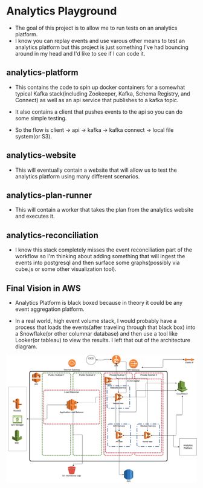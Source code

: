 # Analytics Playground

- The goal of this project is to allow me to run tests on an analytics platform.  
- I know you can replay events and use varous other means to test an analytics platform but this project is just something I've had bouncing around in my head and I'd like to see if I can code it.

## analytics-platform

- This contains the code to spin up docker containers for a somewhat typical Kafka stack(including Zookeeper, Kafka, Schema Registry, and Connect) as well as an api service that publishes to a kafka topic.

- It also contains a client that pushes events to the api so you can do some simple testing.

- So the flow is client -> api -> kafka -> kafka connect -> local file system(or S3).

## analytics-website

- This will eventually contain a website that will allow us to test the analytics platform using many different scenarios.

## analytics-plan-runner

- This will contain a worker that takes the plan from the analytics website and executes it.

## analytics-reconciliation

- I know this stack completely misses the event reconciliation part of the workflow so I'm thinking about adding something that will ingest the events into postgresql and then surface some graphs(possibly via cube.js or some other visualization tool).

## Final Vision in AWS

- Analytics Platform is black boxed because in theory it could be any event aggregation platform.

- In a real world, high event volume stack, I would probably have a process that loads the events(after traveling through that black box) into a Snowflake(or other columnar database) and then use a tool like Looker(or tableau) to view the results.  I left that out of the architecture diagram.

![alt text](./arch_images/AnalyticsTestingPlatform_8_23_19.jpg)
